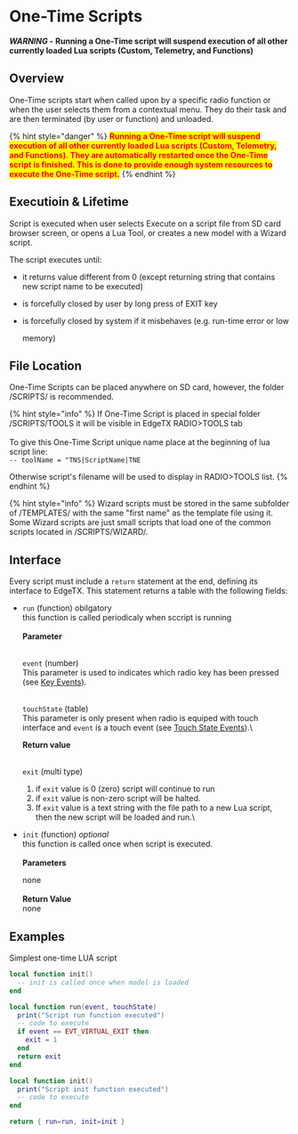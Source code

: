 # One-Time Scripts

_**WARNING -**_ **Running a One-Time script will suspend execution of all other currently loaded Lua scripts (Custom, Telemetry, and Functions)**

## Overview

One-Time scripts start when called upon by a specific radio function or when the user selects them from a contextual menu. They do their task and are then terminated (by user or function) and unloaded.&#x20;

{% hint style="danger" %}
<mark style="color:red;">**Running a One-Time script will suspend execution of all other currently loaded Lua scripts (Custom, Telemetry, and Functions). They are automatically restarted once the One-Time script is finished. This is done to provide enough system resources to execute the One-Time script.**</mark>
{% endhint %}

## Executioin & Lifetime

Script is executed when user selects Execute on a script file from SD card browser screen, or opens a Lua Tool, or creates a new model with a Wizard script.

The script executes until:

* it returns value different from 0 (except returning string that contains new script name to be executed)
* is forcefully closed by user by long press of EXIT key
*   is forcefully closed by system if it misbehaves (e.g. run-time error or low

    memory)

## File Location

One-Time Scripts can be placed anywhere on SD card, however, the folder /SCRIPTS/ is recommended.

{% hint style="info" %}
If One-Time Script is placed in special folder /SCRIPTS/TOOLS it will be visible in EdgeTX RADIO>TOOLS tab\
\
To give this One-Time Script unique name place at the beginning of lua script line: \
`-- toolName = "TNS|ScriptName|TNE`

Otherwise script's filename will be used to display in RADIO>TOOLS list.
{% endhint %}

{% hint style="info" %}
Wizard scripts must be stored in the same subfolder of /TEMPLATES/ with the same "first name" as the template file using it. Some Wizard scripts are just small scripts that load one of the common scripts located in /SCRIPTS/WIZARD/.

## **Interface**

Every script must include a `return` statement at the end, defining its interface to EdgeTX. This statement returns a table with the following fields:

*   `run` (function) obilgatory\
    this function is called periodicaly when sccript is running\
    \
    **Parameter**

    \
    `event` (number)\
    This parameter is used to indicates which radio key has been pressed (see [Key Events](../part\_iii\_-\_opentx\_lua\_api\_reference/constants/key\_events.md)).

    \
    `touchState` (table) \
    This parameter is only present when radio is equiped with touch interface and `event` is a touch event (see [Touch State Events](../part\_iii\_-\_opentx\_lua\_api\_reference/constants/touch-event-constants.md)).\


    **Return value**

    \
    `exit` (multi type)&#x20;

    1. if `exit` value is 0 (zero) script will continue to run&#x20;
    2. if `exit` value is non-zero script will be halted.&#x20;
    3. If `exit` value is a text string with the file path to a new Lua script, then the new script will be loaded and run.\

*   `init` (function) _optional_ \
    this function is called once when script is executed.\
    \
    **Parameters**

    none\
    \
    **Return Value**\
    none

## Examples

Simplest one-time LUA script

```lua
local function init()
  -- init is called once when model is loaded
end

local function run(event, touchState)
  print("Script run function executed")
  -- code to execute
  if event == EVT_VIRTUAL_EXIT then 
    exit = 1
  end 
  return exit
end

local function init()
  print("Script init function executed")
  -- code to execute
end

return { run=run, init=init }
```
